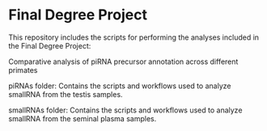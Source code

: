 # Final Degree Project
This repository includes the scripts for performing the analyses included in the Final Degree Project: 

Comparative analysis of piRNA precursor annotation across different primates

piRNAs folder: Contains the scripts and workflows used to analyze smallRNA from the testis samples.

smallRNAs folder: Contains the scripts and workflows used to analyze smallRNA from the seminal plasma samples.

